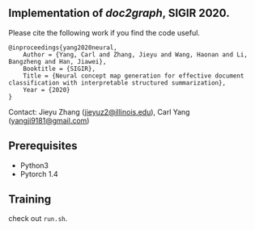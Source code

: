 ## Implementation of *doc2graph*, SIGIR 2020.

Please cite the following work if you find the code useful.

```
@inproceedings{yang2020neural,
	Author = {Yang, Carl and Zhang, Jieyu and Wang, Haonan and Li, Bangzheng and Han, Jiawei},
	Booktitle = {SIGIR},
	Title = {Neural concept map generation for effective document classification with interpretable structured summarization},
	Year = {2020}
}	
```
Contact: Jieyu Zhang (jieyuz2@illinois.edu), Carl Yang (yangji9181@gmail.com)

## Prerequisites
- Python3
- Pytorch 1.4

## Training 
check out `run.sh`.
